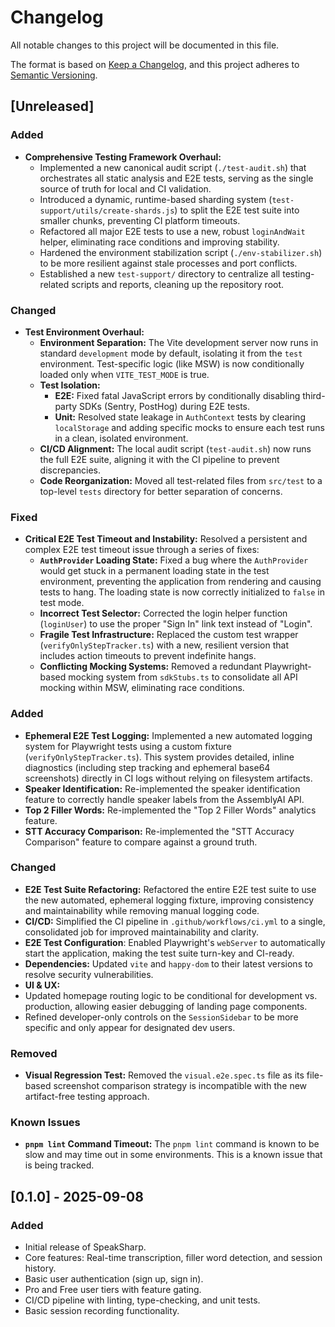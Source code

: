 # Changelog

All notable changes to this project will be documented in this file.

The format is based on [Keep a Changelog](https://keepachangelog.com/en/1.0.0/),
and this project adheres to [Semantic Versioning](https://semver.org/spec/v2.0.0.html).

## [Unreleased]

### Added
- **Comprehensive Testing Framework Overhaul:**
  - Implemented a new canonical audit script (`./test-audit.sh`) that orchestrates all static analysis and E2E tests, serving as the single source of truth for local and CI validation.
  - Introduced a dynamic, runtime-based sharding system (`test-support/utils/create-shards.js`) to split the E2E test suite into smaller chunks, preventing CI platform timeouts.
  - Refactored all major E2E tests to use a new, robust `loginAndWait` helper, eliminating race conditions and improving stability.
  - Hardened the environment stabilization script (`./env-stabilizer.sh`) to be more resilient against stale processes and port conflicts.
  - Established a new `test-support/` directory to centralize all testing-related scripts and reports, cleaning up the repository root.

### Changed
- **Test Environment Overhaul:**
  - **Environment Separation:** The Vite development server now runs in standard `development` mode by default, isolating it from the `test` environment. Test-specific logic (like MSW) is now conditionally loaded only when `VITE_TEST_MODE` is true.
  - **Test Isolation:**
    - **E2E:** Fixed fatal JavaScript errors by conditionally disabling third-party SDKs (Sentry, PostHog) during E2E tests.
    - **Unit:** Resolved state leakage in `AuthContext` tests by clearing `localStorage` and adding specific mocks to ensure each test runs in a clean, isolated environment.
  - **CI/CD Alignment:** The local audit script (`test-audit.sh`) now runs the full E2E suite, aligning it with the CI pipeline to prevent discrepancies.
  - **Code Reorganization:** Moved all test-related files from `src/test` to a top-level `tests` directory for better separation of concerns.

### Fixed
- **Critical E2E Test Timeout and Instability:** Resolved a persistent and complex E2E test timeout issue through a series of fixes:
  - **`AuthProvider` Loading State:** Fixed a bug where the `AuthProvider` would get stuck in a permanent loading state in the test environment, preventing the application from rendering and causing tests to hang. The loading state is now correctly initialized to `false` in test mode.
  - **Incorrect Test Selector:** Corrected the login helper function (`loginUser`) to use the proper "Sign In" link text instead of "Login".
  - **Fragile Test Infrastructure:** Replaced the custom test wrapper (`verifyOnlyStepTracker.ts`) with a new, resilient version that includes action timeouts to prevent indefinite hangs.
  - **Conflicting Mocking Systems:** Removed a redundant Playwright-based mocking system from `sdkStubs.ts` to consolidate all API mocking within MSW, eliminating race conditions.

### Added
- **Ephemeral E2E Test Logging:** Implemented a new automated logging system for Playwright tests using a custom fixture (`verifyOnlyStepTracker.ts`). This system provides detailed, inline diagnostics (including step tracking and ephemeral base64 screenshots) directly in CI logs without relying on filesystem artifacts.
- **Speaker Identification:** Re-implemented the speaker identification feature to correctly handle speaker labels from the AssemblyAI API.
- **Top 2 Filler Words:** Re-implemented the "Top 2 Filler Words" analytics feature.
- **STT Accuracy Comparison:** Re-implemented the "STT Accuracy Comparison" feature to compare against a ground truth.

### Changed
- **E2E Test Suite Refactoring:** Refactored the entire E2E test suite to use the new automated, ephemeral logging fixture, improving consistency and maintainability while removing manual logging code.
- **CI/CD:** Simplified the CI pipeline in `.github/workflows/ci.yml` to a single, consolidated job for improved maintainability and clarity.
- **E2E Test Configuration**: Enabled Playwright's `webServer` to automatically start the application, making the test suite turn-key and CI-ready.
- **Dependencies:** Updated `vite` and `happy-dom` to their latest versions to resolve security vulnerabilities.
- **UI & UX:**
- Updated homepage routing logic to be conditional for development vs. production, allowing easier debugging of landing page components.
- Refined developer-only controls on the `SessionSidebar` to be more specific and only appear for designated dev users.

### Removed
- **Visual Regression Test:** Removed the `visual.e2e.spec.ts` file as its file-based screenshot comparison strategy is incompatible with the new artifact-free testing approach.

### Known Issues
- **`pnpm lint` Command Timeout:** The `pnpm lint` command is known to be slow and may time out in some environments. This is a known issue that is being tracked.

## [0.1.0] - 2025-09-08

### Added
- Initial release of SpeakSharp.
- Core features: Real-time transcription, filler word detection, and session history.
- Basic user authentication (sign up, sign in).
- Pro and Free user tiers with feature gating.
- CI/CD pipeline with linting, type-checking, and unit tests.
- Basic session recording functionality.